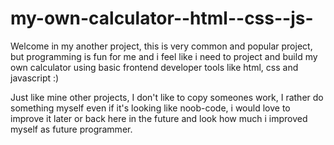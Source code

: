# my-own-calculator--html--css--js-

Welcome in my another project, this is very common and popular project, but programming is fun for me and i feel like i need to project and build my own calculator using basic frontend developer tools like html, css and javascript :)

Just like mine other projects, I don't like to copy someones work, I rather do something myself even if it's looking like noob-code, i would love to improve it later or back here in the future and look how much i improved myself as future programmer.
